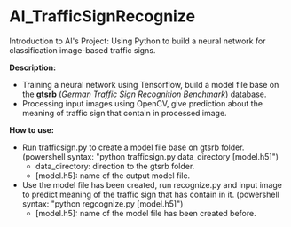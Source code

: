 # AI_TrafficSignRecognize
Introduction to AI's Project: Using Python to build a neural network for classification image-based traffic signs.

**Description:**
- Training a neural network using Tensorflow, build a model file base on the **gtsrb** (_German Traffic Sign Recognition Benchmark_) database.
- Processing input images using OpenCV, give prediction about the meaning of traffic sign that contain in processed image.

**How to use:**
- Run trafficsign.py to create a model file base on gtsrb folder. (powershell syntax: "python trafficsign.py data_directory [model.h5]")
  + data_directory: direction to the gtsrb folder.
  + [model.h5]: name of the output model file.
- Use the model file has been created, run recognize.py and input image to predict meaning of the traffic sign that has contain in it. (powershell syntax: "python regcognize.py [model.h5]")
  + [model.h5]: name of the model file has been created before.
